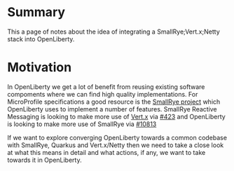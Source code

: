 # Summary

This a page of notes about the idea of integrating a SmallRye;Vert.x;Netty stack
into OpenLiberty.

# Motivation

In OpenLiberty we get a lot of benefit from reusing existing software compoments where we can find
high quality implementations. 
For MicroProfile specifications a good resource is the [SmallRye project](https://smallrye.io/) which
OpenLiberty uses to implement a number of features. SmallRye Reactive Messaging is looking to make more use of
[Vert.x](https://vertx.io/) via [#423](https://github.com/smallrye/smallrye-reactive-messaging/issues/423) and
OpenLiberty is looking to make more use of SmallRye via [#10813](https://github.com/OpenLiberty/open-liberty/issues/10813)

If we want to explore converging OpenLiberty towards a common codebase with SmallRye, Quarkus and Vert.x/Netty then
we need to take a close look at what this means in detail and what actions, if any, we want to take
towards it in OpenLiberty.

